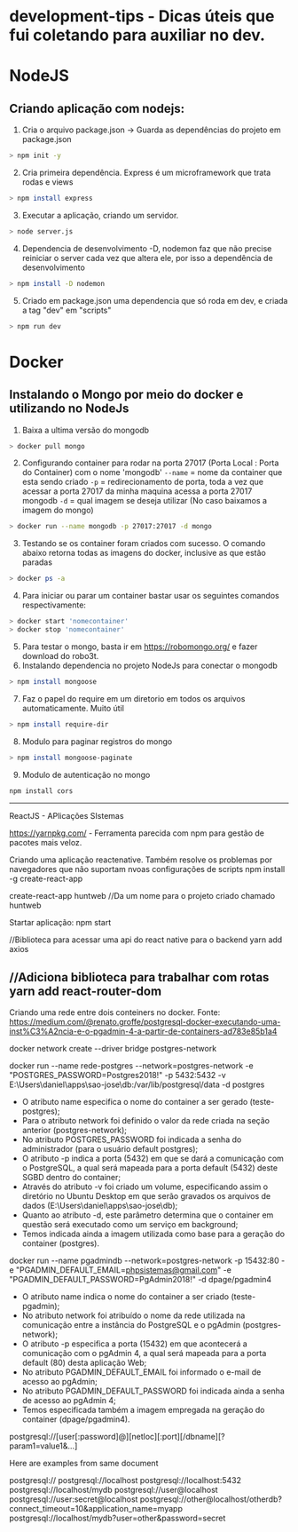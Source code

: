 # development-tips - Dicas úteis que fui coletando para auxiliar no dev.

# NodeJS

## Criando aplicação com nodejs:

1. Cria o arquivo package.json -> Guarda as dependências do projeto em package.json
```bash
> npm init -y 
```
2. Cria primeira dependência. Express é um microframework que trata rodas e views
```bash
> npm install express  
```
3. Executar a aplicação, criando um servidor.
```bash
> node server.js
```
4. Dependencia de desenvolvimento -D, nodemon faz que não precise reiniciar o server cada vez que altera ele, por isso a dependência de desenvolvimento
```bash
> npm install -D nodemon 
```
5. Criado em package.json uma dependencia que só roda em dev, e criada a tag "dev" em "scripts"
```bash
> npm run dev 
```

# Docker

## Instalando o Mongo por meio do docker e utilizando no NodeJs

1. Baixa a ultima versão do mongodb
```bash
> docker pull mongo
```
2. Configurando container para rodar na porta 27017 (Porta Local : Porta do Container) com o nome 'mongodb'
`--name` = nome da container que esta sendo criado
`-p` = redirecionamento de porta, toda a vez que acessar a porta 27017 da minha maquina acessa a porta 27017 mongodb
`-d` = qual imagem se deseja utilizar (No caso baixamos a imagem do mongo)
```bash
> docker run --name mongodb -p 27017:27017 -d mongo
```
3. Testando se os container foram criados com sucesso. 
O comando abaixo retorna todas as imagens do docker, inclusive as que estão paradas
```bash
> docker ps -a 
```
4. Para iniciar ou parar um container bastar usar os seguintes comandos respectivamente:
```bash
> docker start 'nomecontainer'
> docker stop 'nomecontainer'
```
5. Para testar o mongo, basta ir em https://robomongo.org/ e fazer download do robo3t.
6. Instalando dependencia no projeto NodeJs para conectar o mongodb
```bash
> npm install mongoose 
```
7. Faz o papel do require em um diretorio em todos os arquivos automaticamente. Muito útil
```bash
> npm install require-dir 
```
8. Modulo para paginar registros do mongo
```bash
> npm install mongoose-paginate  
```
9. Modulo de autenticação no mongo
```bash
npm install cors
```

------------------------------
ReactJS - APlicações SIstemas

https://yarnpkg.com/ - Ferramenta parecida com npm para gestão de pacotes mais veloz.

Criando uma aplicação reactenative. Também resolve os problemas por navegadores que não suportam nvoas configurações de scripts
npm install -g create-react-app

create-react-app huntweb //Da um nome para o projeto criado chamado huntweb

Startar aplicação: npm start

//Biblioteca para acessar uma api do react native para o backend
yarn add axios

//Adiciona biblioteca para trabalhar com rotas
yarn add react-router-dom
------------------------------------------------------------------
Criando uma rede entre dois conteiners no docker.
Fonte: https://medium.com/@renato.groffe/postgresql-docker-executando-uma-inst%C3%A2ncia-e-o-pgadmin-4-a-partir-de-containers-ad783e85b1a4


docker network create --driver bridge postgres-network

docker run --name rede-postgres --network=postgres-network -e "POSTGRES_PASSWORD=Postgres2018!" -p 5432:5432 -v E:\Users\daniel\apps\sao-jose\db:/var/lib/postgresql/data -d postgres
- O atributo name especifica o nome do container a ser gerado (teste-postgres);
- Para o atributo network foi definido o valor da rede criada na seção anterior (postgres-network);
- No atributo POSTGRES_PASSWORD foi indicada a senha do administrador (para o usuário default postgres);
- O atributo -p indica a porta (5432) em que se dará a comunicação com o PostgreSQL, a qual será mapeada para a porta default (5432) deste SGBD dentro do container;
- Através do atributo -v foi criado um volume, especificando assim o diretório no Ubuntu Desktop em que serão gravados os arquivos de dados (E:\Users\daniel\apps\sao-jose\db);
- Quanto ao atributo -d, este parâmetro determina que o container em questão será executado como um serviço em background;
- Temos indicada ainda a imagem utilizada como base para a geração do container (postgres).

docker run --name pgadmindb --network=postgres-network -p 15432:80 -e "PGADMIN_DEFAULT_EMAIL=phpsistemas@gmail.com" -e "PGADMIN_DEFAULT_PASSWORD=PgAdmin2018!" -d dpage/pgadmin4
- O atributo name indica o nome do container a ser criado (teste-pgadmin);
- No atributo network foi atribuído o nome da rede utilizada na comunicação entre a instância do PostgreSQL e o pgAdmin (postgres-network);
- O atributo -p especifica a porta (15432) em que acontecerá a comunicação com o pgAdmin 4, a qual será mapeada para a porta default (80) desta aplicação Web;
- No atributo PGADMIN_DEFAULT_EMAIL foi informado o e-mail de acesso ao pgAdmin;
- No atributo PGADMIN_DEFAULT_PASSWORD foi indicada ainda a senha de acesso ao pgAdmin 4;
- Temos especificada também a imagem empregada na geração do container (dpage/pgadmin4).

postgresql://[user[:password]@][netloc][:port][/dbname][?param1=value1&...]

Here are examples from same document

postgresql://
postgresql://localhost
postgresql://localhost:5432
postgresql://localhost/mydb
postgresql://user@localhost
postgresql://user:secret@localhost
postgresql://other@localhost/otherdb?connect_timeout=10&application_name=myapp
postgresql://localhost/mydb?user=other&password=secret
